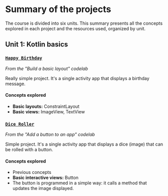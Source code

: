 # Summary of the projects

The course is divided into six units. This summary presents all the concepts explored in each project and the resources used, organized by unit.

## Unit 1: Kotlin basics

### [`Happy Birthday`](/HappyBirthday/)

*From the "Build a basic layout" codelab*

Really simple project. It's a single activity app that displays a birthday message.

#### Concepts explored

- **Basic layouts:** ConstraintLayout
- **Basic views:** ImageView, TextView 

### [`Dice Roller`](/DiceRoller/)

*From the "Add a button to an app" codelab*

Simple project. It's a single activity app that displays a dice (image) that can be rolled with a button. 

#### Concepts explored

- Previous concepts
- **Basic interactive views:** Button
- The button is programmed in a simple way: it calls a method that updates the image displayed.
